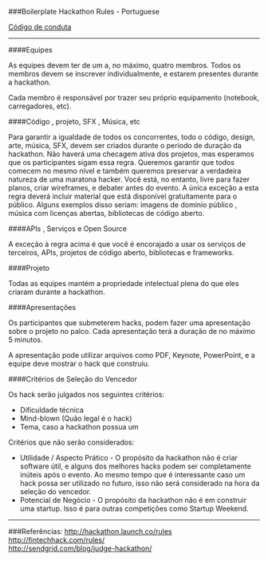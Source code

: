 ###Boilerplate Hackathon Rules - Portuguese

[Código de conduta](https://github.com/heitortsergent/mlh-code-of-conduct-pt)

-----

####Equipes

As equipes devem ter de um a, no máximo, quatro membros. Todos os membros devem se inscrever individualmente, e estarem presentes durante a hackathon.

Cada membro é responsável por trazer seu próprio equipamento (notebook, carregadores, etc).

####Código , projeto, SFX , Música, etc

Para garantir a igualdade de todos os concorrentes, todo o código, design, arte, música, SFX, devem ser criados durante o período de duração da hackathon. Não haverá uma checagem ativa dos projetos, mas esperamos que os participantes sigam essa regra. Queremos garantir que todos comecem no mesmo nível e também queremos preservar a verdadeira natureza de uma maratona hacker. Você está, no entanto, livre para fazer planos, criar wireframes, e debater antes do evento. A única exceção a esta regra deverá incluir material que está disponível gratuitamente para o público. Alguns exemplos disso seriam: imagens de domínio público , música com licenças abertas, bibliotecas de código aberto.

####APIs , Serviços e Open Source

A exceção à regra acima é que você é encorajado a usar os serviços de terceiros, APIs, projetos de código aberto, bibliotecas e frameworks.

####Projeto

Todas as equipes mantém a propriedade intelectual plena do que eles criaram durante a hackathon.

####Apresentações

Os participantes que submeterem hacks, podem fazer uma apresentação sobre o projeto no palco. Cada apresentação terá a duração de no máximo 5 minutos.

A apresentação pode utilizar arquivos como PDF, Keynote, PowerPoint, e a equipe deve mostrar o hack que construiu.

####Critérios de Seleção do Vencedor

Os hack serão julgados nos seguintes critérios:

* Dificuldade técnica
* Mind-blown (Quão legal é o hack)
* Tema, caso a hackathon possua um

Critérios que não serão considerados:

* Utilidade / Aspecto Prático - O propósito da hackathon não é criar software útil, e alguns dos melhores hacks podem ser completamente inúteis após o evento. Ao mesmo tempo que é interessante caso um hack possa ser utilizado no futuro, isso não será considerado na hora da seleção do vencedor.
* Potencial de Negócio - O propósito da hackathon não é em construir uma startup. Isso é para outras competições como Startup Weekend.

-----

###Referências:
http://hackathon.launch.co/rules  
http://fintechhack.com/rules/  
http://sendgrid.com/blog/judge-hackathon/
